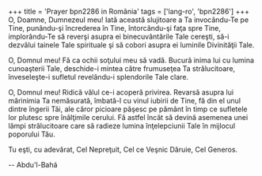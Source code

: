 +++
title = 'Prayer bpn2286 in România'
tags = ['lang-ro', 'bpn2286']
+++
O, Doamne, Dumnezeul meu! Iată această slujitoare a Ta invocându-Te pe Tine, punându-şi încrederea în Tine, întorcându-şi faţa spre Tine, implorându-Te să reverşi asupra ei binecuvântările Tale cereşti, să-i dezvălui tainele Tale spirituale şi să cobori asupra ei luminile Divinităţii Tale.

O, Domnul meu! Fă ca ochii soţului meu să vadă. Bucură inima lui cu lumina cunoaşterii Tale, deschide-i mintea către frumuseţea Ta strălucitoare, înveseleşte-i sufletul revelându-i splendorile Tale clare.

O, Domnul meu! Ridică vălul ce-i acoperă privirea. Revarsă asupra lui mărinimia Ta nemăsurată, îmbată-l cu vinul iubirii de Tine, fă din el unul dintre îngerii Tăi, ale căror picioare păşesc pe pământ în timp ce sufletele lor plutesc spre înălţimile cerului. Fă astfel încât să devină asemenea unei lămpi strălucitoare care să radieze lumina înţelepciunii Tale în mijlocul poporului Tău.

Tu eşti, cu adevărat, Cel Nepreţuit, Cel ce Veşnic Dăruie, Cel Generos.

-- Abdu'l-Bahá
